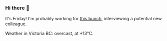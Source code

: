 ### Hi there :wave:

It's Friday! I'm probably working for [this bunch](https://github.com/kohofinancial), interviewing a potential new colleague.

Weather in Victoria BC: overcast, at +13°C.

